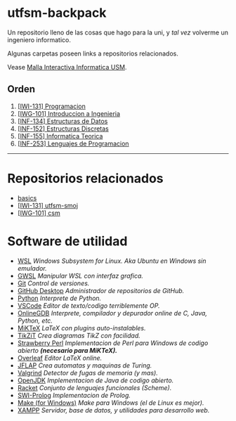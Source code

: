 # utfsm-backpack

Un repositorio lleno de las cosas que hago para la uni, y _tal vez_ volverme un ingeniero informatico.

Algunas carpetas poseen links a repositorios relacionados.

Vease [Malla Interactiva Informatica USM](https://mallas.labcomp.cl/).

## Orden

1. [[IWI-131] Programacion](https://github.com/moxwel/utfsm-backpack/tree/main/%5BIWI-131%5D%20Programacion)
2. [[IWG-101] Introduccion a Ingenieria](https://github.com/moxwel/utfsm-backpack/tree/main/%5BIWG-101%5D%20Introduccion%20a%20Ingenieria)
3. [[INF-134] Estructuras de Datos](https://github.com/moxwel/utfsm-backpack/tree/main/%5BINF-134%5D%20Estructuras%20de%20Datos)
4. [[INF-152] Estructuras Discretas](https://github.com/moxwel/utfsm-backpack/tree/main/%5BINF-152%5D%20Estructuras%20Discretas)
5. [[INF-155] Informatica Teorica](https://github.com/moxwel/utfsm-backpack/tree/main/%5BINF-155%5D%20Informatica%20Teorica)
6. [[INF-253] Lenguajes de Programacion](https://github.com/moxwel/utfsm-backpack/tree/main/%5BINF-253%5D%20Lenguajes%20de%20Programacion)

---

# Repositorios relacionados

* [basics](https://github.com/moxwel/basics)
* [[IWI-131] utfsm-smoj](https://github.com/moxwel/utfsm-smoj)
* [[IWG-101] csm](https://github.com/moxwel/csm)

# Software de utilidad

* [WSL](https://ubuntu.com/wsl) *Windows Subsystem for Linux. Aka Ubuntu en Windows sin emulador.*
* [GWSL](https://opticos.github.io/gwsl/) *Manipular WSL con interfaz grafica.*
* [Git](https://git-scm.com/) *Control de versiones.*
* [GitHub Desktop](https://desktop.github.com/) *Administrador de repositorios de GitHub.*
* [Python](https://www.python.org/downloads/) *Interprete de Python.*
* [VSCode](https://code.visualstudio.com/) *Editor de texto/codigo terriblemente OP.*
* [OnlineGDB](https://www.onlinegdb.com/) *Interprete, compilador y depurador online de C, Java, Python, etc.*
* [MiKTeX](https://miktex.org/download) *LaTeX con plugins auto-instalables.*
* [TikZiT](https://tikzit.github.io/) *Crea diagramas TikZ con facilidad.*
* [Strawberry Perl](https://strawberryperl.com/) *Implementacion de Perl para Windows de codigo abierto **(necesario para MiKTeX).***
* [Overleaf](https://es.overleaf.com/) *Editor LaTeX online.*
* [JFLAP](https://github.com/moxwel/utfsm-backpack/tree/main/%5BINF-155%5D%20Informatica%20Teorica/JFLAP) *Crea automatas y maquinas de Turing.*
* [Valgrind](https://valgrind.org/) *Detector de fugas de memoria (y mas).*
* [OpenJDK](https://jdk.java.net/archive/) *Implementacion de Java de codigo abierto.*
* [Racket](https://download.racket-lang.org/) *Conjunto de lenguajes funcionales (Scheme).*
* [SWI-Prolog](https://www.swi-prolog.org/Download.html) *Implementacion de Prolog.*
* [Make (for Windows)](https://github.com/CarlosSiles67/Make_3.81) *Make para Windows (el de Linux es mejor).*
* [XAMPP](https://www.apachefriends.org/es/index.html) *Servidor, base de datos, y utilidades para desarrollo web.*

